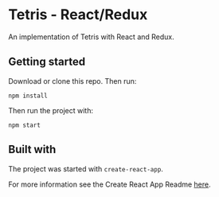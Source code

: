 # Tetris - React/Redux

An implementation of Tetris with React and Redux.

## Getting started

Download or clone this repo. Then run:

`npm install`

Then run the project with:

`npm start`

## Built with

The project was started with `create-react-app`.

For more information see the Create React App Readme [here](README-react.md).
